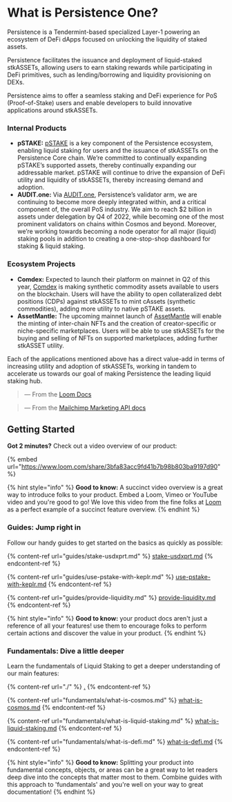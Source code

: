 # What is Persistence One?

Persistence is a Tendermint-based specialized Layer-1 powering an ecosystem of DeFi dApps focused on unlocking the liquidity of staked assets.

Persistence facilitates the issuance and deployment of liquid-staked stkASSETs, allowing users to earn staking rewards while participating in DeFi primitives, such as lending/borrowing and liquidity provisioning on DEXs.

Persistence aims to offer a seamless staking and DeFi experience for PoS (Proof-of-Stake) users and enable developers to build innovative applications around stkASSETs.

### Internal Products <a href="#1a6e" id="1a6e"></a>

* **pSTAKE:** [pSTAKE](https://pstake.finance/) is a key component of the Persistence ecosystem, enabling liquid staking for users and the issuance of stkASSETs on the Persistence Core chain. We’re committed to continually expanding pSTAKE’s supported assets, thereby continually expanding our addressable market. pSTAKE will continue to drive the expansion of DeFi utility and liquidity of stkASSETs, thereby increasing demand and adoption.
* **AUDIT.one:** Via [AUDIT.one](https://audit.one/), Persistence’s validator arm, we are continuing to become more deeply integrated within, and a critical component of, the overall PoS industry. We aim to reach $2 billion in assets under delegation by Q4 of 2022, while becoming one of the most prominent validators on chains within Cosmos and beyond. Moreover, we’re working towards becoming a node operator for all major (liquid) staking pools in addition to creating a one-stop-shop dashboard for staking & liquid staking.

### Ecosystem Projects <a href="#94f0" id="94f0"></a>

* **Comdex:** Expected to launch their platform on mainnet in Q2 of this year, [Comdex](https://comdex.one/home) is making synthetic commodity assets available to users on the blockchain. Users will have the ability to open collateralized debt positions (CDPs) against stkASSETs to mint cAssets (synthetic commodities), adding more utility to native pSTAKE assets.
* **AssetMantle:** The upcoming mainnet launch of [AssetMantle](https://assetmantle.one/) will enable the minting of inter-chain NFTs and the creation of creator-specific or niche-specific marketplaces. Users will be able to use stkASSETs for the buying and selling of NFTs on supported marketplaces, adding further stkASSET utility.

Each of the applications mentioned above has a direct value-add in terms of increasing utility and adoption of stkASSETs, working in tandem to accelerate us towards our goal of making Persistence the leading liquid staking hub.

>
>
> — From the [Loom Docs](https://support.loom.com/hc/en-us/articles/360002158057-What-is-Loom-)

>
>
> — From the [Mailchimp Marketing API docs](https://mailchimp.com/developer/marketing/docs/fundamentals/)

## Getting Started

**Got 2 minutes?** Check out a video overview of our product:

{% embed url="https://www.loom.com/share/3bfa83acc9fd41b7b98b803ba9197d90" %}

{% hint style="info" %}
**Good to know:** A succinct video overview is a great way to introduce folks to your product. Embed a Loom, Vimeo or YouTube video and you're good to go! We love this video from the fine folks at [Loom](https://loom.com) as a perfect example of a succinct feature overview.
{% endhint %}

### Guides: Jump right in

Follow our handy guides to get started on the basics as quickly as possible:

{% content-ref url="guides/stake-usdxprt.md" %}
[stake-usdxprt.md](guides/stake-usdxprt.md)
{% endcontent-ref %}

{% content-ref url="guides/use-pstake-with-keplr.md" %}
[use-pstake-with-keplr.md](guides/use-pstake-with-keplr.md)
{% endcontent-ref %}

{% content-ref url="guides/provide-liquidity.md" %}
[provide-liquidity.md](guides/provide-liquidity.md)
{% endcontent-ref %}

{% hint style="info" %}
**Good to know:** your product docs aren't just a reference of all your features! use them to encourage folks to perform certain actions and discover the value in your product.
{% endhint %}

### Fundamentals: Dive a little deeper

Learn the fundamentals of Liquid Staking to get a deeper understanding of our main features:

{% content-ref url="./" %}
[.](./)
{% endcontent-ref %}

{% content-ref url="fundamentals/what-is-cosmos.md" %}
[what-is-cosmos.md](fundamentals/what-is-cosmos.md)
{% endcontent-ref %}

{% content-ref url="fundamentals/what-is-liquid-staking.md" %}
[what-is-liquid-staking.md](fundamentals/what-is-liquid-staking.md)
{% endcontent-ref %}

{% content-ref url="fundamentals/what-is-defi.md" %}
[what-is-defi.md](fundamentals/what-is-defi.md)
{% endcontent-ref %}

{% hint style="info" %}
**Good to know:** Splitting your product into fundamental concepts, objects, or areas can be a great way to let readers deep dive into the concepts that matter most to them. Combine guides with this approach to 'fundamentals' and you're well on your way to great documentation!
{% endhint %}
